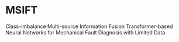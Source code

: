 # MSIFT
Class-imbalance Multi-source Information Fusion Transformer-based Neural Networks for Mechanical Fault Diagnosis with Limited Data
